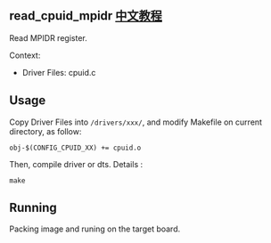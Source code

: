 read_cpuid_mpidr [中文教程](https://biscuitos.github.io/blog/CPUID_read_cpuid_mpidr/)
----------------------------------

Read MPIDR register.

Context:

* Driver Files: cpuid.c

## Usage

Copy Driver Files into `/drivers/xxx/`, and modify Makefile on current 
directory, as follow:

```
obj-$(CONFIG_CPUID_XX) += cpuid.o
```

Then, compile driver or dts. Details :

```
make
```

## Running

Packing image and runing on the target board.
